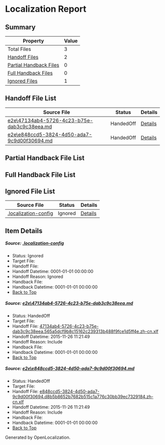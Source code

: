 # <a name='report-top'></a> Localization Report

## Summary
 Property | Value 
 -------- | ----- 
 Total Files | 3
[ Handoff Files ](#handoff-list)| 2
[ Partial Handback Files ](#partial-handback-list)| 0
[ Full Handback Files ](#full-handback-list)| 0
[ Ignored Files ](#ignored-list)| 1

## <a name='handoff-list'></a> Handoff File List
 Source File | Status | Details 
 ----------- | ------ | ------- 
 [e2e\47134ab4-5726-4c23-b75e-dab3c9c38eea.md](https://github.com/OpenLocalizationTest/oltest/blob/f08c170e4a5fc467208b8e1733215ac813a7ff01/e2e/47134ab4-5726-4c23-b75e-dab3c9c38eea.md) | HandedOff | [Details](#540c3ed2489c0b479448581d410662a6b27255691)
 [e2e\e848ccd5-3824-4d50-ada7-9c9d00f30694.md](https://github.com/OpenLocalizationTest/oltest/blob/f08c170e4a5fc467208b8e1733215ac813a7ff01/e2e/e848ccd5-3824-4d50-ada7-9c9d00f30694.md) | HandedOff | [Details](#8ca4fd1fe0ffcc92322a77c84fdca13b5dfd97042)

## <a name='partial-handback-list'></a> Partial Handback File List

## <a name='handback-list'></a> Full Handback File List

## <a name='ignored-list'></a> Ignored File List
 Source File | Status | Details 
 ----------- | ------ | ------- 
 [.localization-config](https://github.com/OpenLocalizationTest/oltest/blob/f08c170e4a5fc467208b8e1733215ac813a7ff01/.localization-config) | Ignored | [Details](#048a0e657b81f2e30d1cbef1ba533f0de3ca11c40)

## Item Details
##### <a name='048a0e657b81f2e30d1cbef1ba533f0de3ca11c40'></a> Source: [.localization-config](https://github.com/OpenLocalizationTest/oltest/blob/f08c170e4a5fc467208b8e1733215ac813a7ff01/.localization-config)
* Status: Ignored
* Target File: 
* Handoff File: 
* Handoff Datetime: 0001-01-01 00:00:00
* Handoff Reason: Ignored
* Handback File: 
* Handback Datetime: 0001-01-01 00:00:00
* [Back to Top](#report-top)

##### <a name='540c3ed2489c0b479448581d410662a6b27255691'></a> Source: [e2e\47134ab4-5726-4c23-b75e-dab3c9c38eea.md](https://github.com/OpenLocalizationTest/oltest/blob/f08c170e4a5fc467208b8e1733215ac813a7ff01/e2e/47134ab4-5726-4c23-b75e-dab3c9c38eea.md)
* Status: HandedOff
* Target File: 
* Handoff File: [47134ab4-5726-4c23-b75e-dab3c9c38eea.565a5dcf9b8c15162c239313b488f9fce1d5ff4e.zh-cn.xlf](https://github.com/OpenLocalizationTestOrg/olhandoff/blob/d7b3c5c31a386e41058beb0190220c0af385d87f/ol-handoff/OpenLocalizationTestOrg/oltest.zh-cn/yanz/47134ab4-5726-4c23-b75e-dab3c9c38eea.565a5dcf9b8c15162c239313b488f9fce1d5ff4e.zh-cn.xlf)
* Handoff Datetime: 2015-11-26 11:21:49
* Handoff Reason: Include
* Handback File: 
* Handback Datetime: 0001-01-01 00:00:00
* [Back to Top](#report-top)

##### <a name='8ca4fd1fe0ffcc92322a77c84fdca13b5dfd97042'></a> Source: [e2e\e848ccd5-3824-4d50-ada7-9c9d00f30694.md](https://github.com/OpenLocalizationTest/oltest/blob/f08c170e4a5fc467208b8e1733215ac813a7ff01/e2e/e848ccd5-3824-4d50-ada7-9c9d00f30694.md)
* Status: HandedOff
* Target File: 
* Handoff File: [e848ccd5-3824-4d50-ada7-9c9d00f30694.d8b5b8652b7682b515c1a776c30bb39ec7329184.zh-cn.xlf](https://github.com/OpenLocalizationTestOrg/olhandoff/blob/d7b3c5c31a386e41058beb0190220c0af385d87f/ol-handoff/OpenLocalizationTestOrg/oltest.zh-cn/yanz/e848ccd5-3824-4d50-ada7-9c9d00f30694.d8b5b8652b7682b515c1a776c30bb39ec7329184.zh-cn.xlf)
* Handoff Datetime: 2015-11-26 11:21:49
* Handoff Reason: Include
* Handback File: 
* Handback Datetime: 0001-01-01 00:00:00
* [Back to Top](#report-top)


Generated by OpenLocalization.
